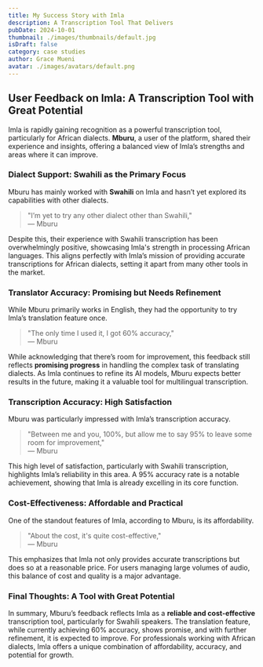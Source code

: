 ```yaml
---
title: My Success Story with Imla
description: A Transcription Tool That Delivers
pubDate: 2024-10-01
thumbnail: ./images/thumbnails/default.jpg
isDraft: false
category: case studies
author: Grace Mueni
avatar: ./images/avatars/default.png
---
```


## User Feedback on Imla: A Transcription Tool with Great Potential

Imla is rapidly gaining recognition as a powerful transcription tool, particularly for African dialects. **Mburu**, a user of the platform, shared their experience and insights, offering a balanced view of Imla’s strengths and areas where it can improve.

### Dialect Support: Swahili as the Primary Focus

Mburu has mainly worked with **Swahili** on Imla and hasn’t yet explored its capabilities with other dialects.

> "I’m yet to try any other dialect other than Swahili,"  
> — Mburu

Despite this, their experience with Swahili transcription has been overwhelmingly positive, showcasing Imla's strength in processing African languages. This aligns perfectly with Imla’s mission of providing accurate transcriptions for African dialects, setting it apart from many other tools in the market.

### Translator Accuracy: Promising but Needs Refinement

While Mburu primarily works in English, they had the opportunity to try Imla’s translation feature once.

> "The only time I used it, I got 60% accuracy,"  
> — Mburu

While acknowledging that there’s room for improvement, this feedback still reflects **promising progress** in handling the complex task of translating dialects. As Imla continues to refine its AI models, Mburu expects better results in the future, making it a valuable tool for multilingual transcription.

### Transcription Accuracy: High Satisfaction

Mburu was particularly impressed with Imla’s transcription accuracy.

> "Between me and you, 100%, but allow me to say 95% to leave some room for improvement,"  
> — Mburu

This high level of satisfaction, particularly with Swahili transcription, highlights Imla’s reliability in this area. A 95% accuracy rate is a notable achievement, showing that Imla is already excelling in its core function.

### Cost-Effectiveness: Affordable and Practical

One of the standout features of Imla, according to Mburu, is its affordability.

> "About the cost, it's quite cost-effective,"  
> — Mburu

This emphasizes that Imla not only provides accurate transcriptions but does so at a reasonable price. For users managing large volumes of audio, this balance of cost and quality is a major advantage.

### Final Thoughts: A Tool with Great Potential

In summary, Mburu’s feedback reflects Imla as a **reliable and cost-effective** transcription tool, particularly for Swahili speakers. The translation feature, while currently achieving 60% accuracy, shows promise, and with further refinement, it is expected to improve. For professionals working with African dialects, Imla offers a unique combination of affordability, accuracy, and potential for growth.
